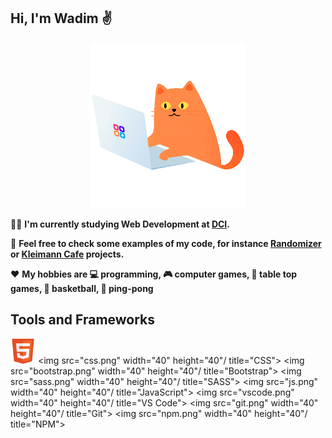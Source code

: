 ## Hi, I'm Wadim :v:

<p align="center">
  <img src="cat-programmer.gif" width="250" height="265"/>
</p>

:man_student: **I'm currently studying Web Development at [DCI](https://digitalcareerinstitute.org/).**

:briefcase: **Feel free to check some examples of my code, for instance [Randomizer](https://sempris.github.io/civ_randomizer/) or [Kleimann Cafe](https://sempris.github.io/cafe-kleimann/) projects.**

:hearts: **My hobbies are :computer: programming, :video_game: computer games, :game_die: table top games, :basketball: basketball, :ping_pong: ping-pong**

## Tools and Frameworks

<img src="html.png" width="40" height="40" title="HTML"/> <img src="css.png" width="40" height="40"/ title="CSS"> <img src="bootstrap.png" width="40" height="40"/ title="Bootstrap"> <img src="sass.png" width="40" height="40"/ title="SASS"> <img src="js.png" width="40" height="40"/ title="JavaScript"> <img src="vscode.png" width="40" height="40"/ title="VS Code"> <img src="git.png" width="40" height="40"/ title="Git"> <img src="npm.png" width="40" height="40"/ title="NPM">
